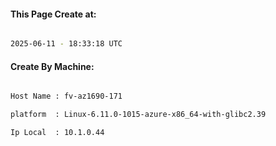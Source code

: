 
   
#### This Page Create at:

```bash

2025-06-11 - 18:33:18 UTC

```

#### Create By Machine:

```bash

Host Name : fv-az1690-171

platform  : Linux-6.11.0-1015-azure-x86_64-with-glibc2.39

Ip Local  : 10.1.0.44

```

